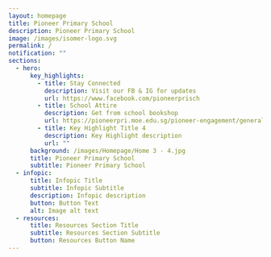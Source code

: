 ```yaml
---
layout: homepage
title: Pioneer Primary School
description: Pioneer Primary School
image: /images/isomer-logo.svg
permalink: /
notification: ""
sections:
  - hero:
      key_highlights:
        - title: Stay Connected
          description: Visit our FB & IG for updates
          url: https://www.facebook.com/pioneerprisch
        - title: School Attire
          description: Get from school bookshop
          url: https://pioneerpri.moe.edu.sg/pioneer-engagement/general-information/school-services
        - title: Key Highlight Title 4
          description: Key Highlight description
          url: ""
      background: /images/Homepage/Home 3 - 4.jpg
      title: Pioneer Primary School
      subtitle: Pioneer Primary School
  - infopic:
      title: Infopic Title
      subtitle: Infopic Subtitle
      description: Infopic description
      button: Button Text
      alt: Image alt text
  - resources:
      title: Resources Section Title
      subtitle: Resources Section Subtitle
      button: Resources Button Name
---
```

